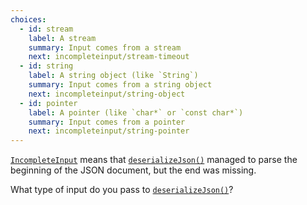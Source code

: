 ```yaml
---
choices:
  - id: stream
    label: A stream
    summary: Input comes from a stream
    next: incompleteinput/stream-timeout
  - id: string
    label: A string object (like `String`)
    summary: Input comes from a string object
    next: incompleteinput/string-object
  - id: pointer
    label: A pointer (like `char*` or `const char*`)
    summary: Input comes from a pointer
    next: incompleteinput/string-pointer
---
```


[`IncompleteInput`](/v6/api/misc/deserializationerror/#incompleteinput) means that [`deserializeJson()`](/v6/api/json/deserializejson/) managed to parse the beginning of the JSON document, but the end was missing.

What type of input do you pass to [`deserializeJson()`](/v6/api/json/deserializejson/)?